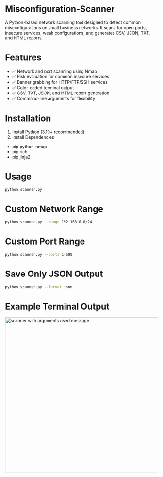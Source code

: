 # Misconfiguration-Scanner
A Python-based network scanning tool designed to detect common misconfigurations on small business networks.
It scans for open ports, insecure services, weak configurations, and generates CSV, JSON, TXT, and HTML reports.

# Features

- ✅ Network and port scanning using Nmap
- ✅ Risk evaluation for common insecure services
- ✅ Banner grabbing for HTTP/FTP/SSH services
- ✅ Color-coded terminal output
- ✅ CSV, TXT, JSON, and HTML report generation
- ✅ Command-line arguments for flexibility

# Installation
1. Install Python (3.10+ recommended)
2. Install Dependencies

- pip python-nmap
- pip rich
- pip jinja2

# Usage
```bash
python scanner.py
```

# Custom Network Range
```bash
python scanner.py --range 192.168.0.0/24
```

# Custom Port Range
```bash
python scanner.py --ports 1-500
```

# Save Only JSON Output
```bash
python scanner.py --format json
```

# Example Terminal Output

<img width="758" height="509" alt="scanner with arguments used message" src="https://github.com/user-attachments/assets/c8316954-be59-4823-b720-bdcb8c1d14e3" />


